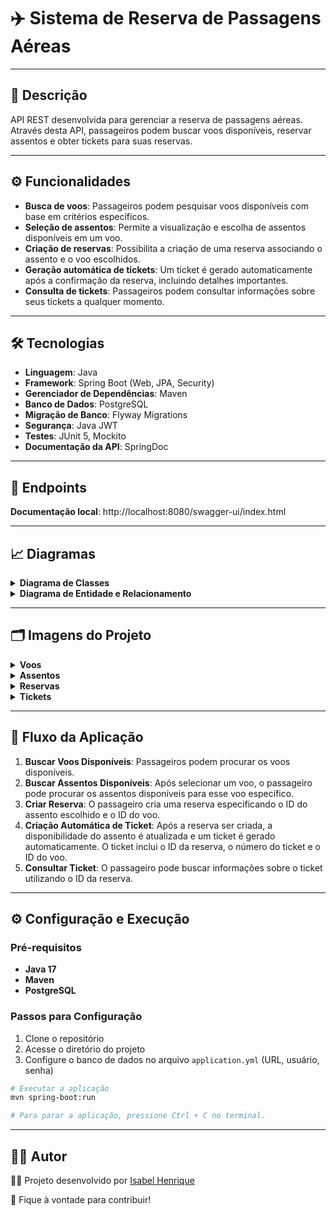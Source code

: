 # ✈️ Sistema de Reserva de Passagens Aéreas

---

## 📄 Descrição

API REST desenvolvida para gerenciar a reserva de passagens aéreas. Através desta API, passageiros podem buscar voos disponíveis, reservar assentos e obter tickets para suas reservas.

---

## ⚙️ Funcionalidades

- **Busca de voos**: Passageiros podem pesquisar voos disponíveis com base em critérios específicos.
- **Seleção de assentos**: Permite a visualização e escolha de assentos disponíveis em um voo.
- **Criação de reservas**: Possibilita a criação de uma reserva associando o assento e o voo escolhidos.
- **Geração automática de tickets**: Um ticket é gerado automaticamente após a confirmação da reserva, incluindo detalhes importantes.
- **Consulta de tickets**: Passageiros podem consultar informações sobre seus tickets a qualquer momento.

---

## 🛠️ Tecnologias

- **Linguagem**: Java
- **Framework**: Spring Boot (Web, JPA, Security)
- **Gerenciador de Dependências**: Maven
- **Banco de Dados**: PostgreSQL
- **Migração de Banco**: Flyway Migrations
- **Segurança**: Java JWT
- **Testes**: JUnit 5, Mockito
- **Documentação da API**: SpringDoc

---

## 📝 Endpoints

**Documentação local**: http://localhost:8080/swagger-ui/index.html

---

## 📈 Diagramas

<details>
    <summary><b>Diagrama de Classes</b></summary>
    <img src="./media/uml_diagram.png" alt="Diagrama de Classes">
</details>
<details>
    <summary><b>Diagrama de Entidade e Relacionamento</b></summary>
    <img src="./media/db_diagram.png" alt="Diagrama de Entidade e Relacionamento">
</details>

---

## 🗂️ Imagens do Projeto

<details>
    <summary><b>Voos</b></summary>
    <img src="./media/flights.png" alt="Voos">
</details>
<details>
    <summary><b>Assentos</b></summary>
    <img src="./media/seats.png" alt="Assentos">
</details>
<details>
    <summary><b>Reservas</b></summary>
    <img src="./media/reservations.png" alt="Reservas">
</details>
<details>
    <summary><b>Tickets</b></summary>
    <img src="./media/tickets.png" alt="Tickets">
</details>

---

## 🔄 Fluxo da Aplicação

1.  **Buscar Voos Disponíveis**: Passageiros podem procurar os voos disponíveis.
2.  **Buscar Assentos Disponíveis**: Após selecionar um voo, o passageiro pode procurar os assentos disponíveis para esse voo específico.
3.  **Criar Reserva**: O passageiro cria uma reserva especificando o ID do assento escolhido e o ID do voo.
4.  **Criação Automática de Ticket**: Após a reserva ser criada, a disponibilidade do assento é atualizada e um ticket é gerado automaticamente. O ticket inclui o ID da reserva, o número do ticket e o ID do voo.
5.  **Consultar Ticket**: O passageiro pode buscar informações sobre o ticket utilizando o ID da reserva.

---

## ⚙️ Configuração e Execução

### **Pré-requisitos**

- **Java 17**
- **Maven**
- **PostgreSQL**

### **Passos para Configuração**

1. Clone o repositório
2. Acesse o diretório do projeto
3. Configure o banco de dados no arquivo `application.yml` (URL, usuário, senha)

```bash
# Executar a aplicação
mvn spring-boot:run

# Para parar a aplicação, pressione Ctrl + C no terminal.
```

---

## 🙋‍♀️ Autor

👩‍💻 Projeto desenvolvido por [Isabel Henrique](https://www.linkedin.com/in/isabel-henrique/)

🤝 Fique à vontade para contribuir!
